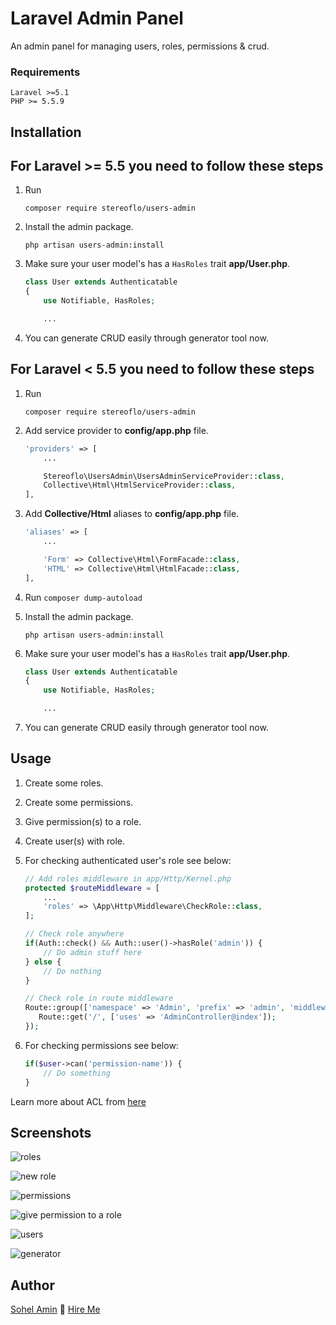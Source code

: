 # Laravel Admin Panel
An admin panel for managing users, roles, permissions & crud.

### Requirements
    Laravel >=5.1
    PHP >= 5.5.9

## Installation

For Laravel >= 5.5 you need to follow these steps
---

1. Run
    ```
    composer require stereoflo/users-admin
    ```

2. Install the admin package.
    ```
    php artisan users-admin:install
    ```

3. Make sure your user model's has a ```HasRoles``` trait **app/User.php**.
    ```php
    class User extends Authenticatable
    {
        use Notifiable, HasRoles;

        ...
    ```

4. You can generate CRUD easily through generator tool now.

For Laravel < 5.5 you need to follow these steps
---

1. Run
    ```
    composer require stereoflo/users-admin
    ```

2. Add service provider to **config/app.php** file.
    ```php
    'providers' => [
        ...

        Stereoflo\UsersAdmin\UsersAdminServiceProvider::class,
        Collective\Html\HtmlServiceProvider::class,
    ],
    ```
3. Add **Collective/Html** aliases to **config/app.php** file.
    ```php
    'aliases' => [
        ...

        'Form' => Collective\Html\FormFacade::class,
        'HTML' => Collective\Html\HtmlFacade::class,
    ],
    ```
4. Run ```composer dump-autoload```

5. Install the admin package.
    ```
    php artisan users-admin:install
    ```

6. Make sure your user model's has a ```HasRoles``` trait **app/User.php**.
    ```php
    class User extends Authenticatable
    {
        use Notifiable, HasRoles;

        ...
    ```

7. You can generate CRUD easily through generator tool now.

## Usage

1. Create some roles.

2. Create some permissions.

3. Give permission(s) to a role.

4. Create user(s) with role.

5. For checking authenticated user's role see below:
    ```php
    // Add roles middleware in app/Http/Kernel.php
    protected $routeMiddleware = [
        ...
        'roles' => \App\Http\Middleware\CheckRole::class,
    ];
    ```

    ```php
    // Check role anywhere
    if(Auth::check() && Auth::user()->hasRole('admin')) {
        // Do admin stuff here
    } else {
        // Do nothing
    }

    // Check role in route middleware
    Route::group(['namespace' => 'Admin', 'prefix' => 'admin', 'middleware' => ['auth', 'roles'], 'roles' => 'admin'], function () {
       Route::get('/', ['uses' => 'AdminController@index']);
    });
    ```

6. For checking permissions see below:

    ```php
    if($user->can('permission-name')) {
        // Do something
    }
    ```

Learn more about ACL from [here](https://laravel.com/docs/5.3/authorization)

## Screenshots

![roles](https://user-images.githubusercontent.com/1708683/27001704-766cba0c-4df2-11e7-8f7b-1fd10237a2b7.png)

![new role](https://user-images.githubusercontent.com/1708683/27001717-8630861c-4df2-11e7-9ba3-31971c03244f.png)

![permissions](https://user-images.githubusercontent.com/1708683/27001718-90dd3e0c-4df2-11e7-8b3b-4dfd5fcd5ba8.png)

![give permission to a role](https://user-images.githubusercontent.com/1708683/27001721-9e48b080-4df2-11e7-89d1-2686a3cc67f9.png)

![users](https://user-images.githubusercontent.com/1708683/27001726-b46e4212-4df2-11e7-8656-0f5d610a8929.png)

![generator](https://user-images.githubusercontent.com/1708683/27001730-bee94b7e-4df2-11e7-8ca4-db9b26fed73f.png)


## Author

[Sohel Amin](http://www.sohelamin.com) :email: [Hire Me](mailto:sohelamincse@gmail.com)

